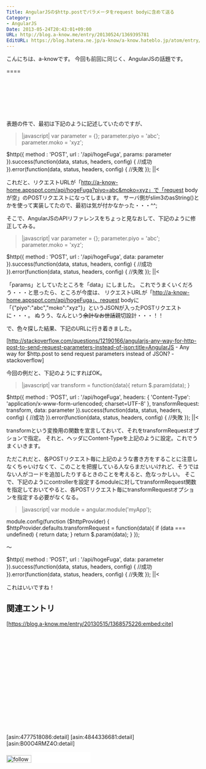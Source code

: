 ```yaml
---
Title: AngularJSの$http.postでパラメータをrequest bodyに含めて送る
Category:
- AngularJS
Date: 2013-05-24T20:43:01+09:00
URL: http://blog.a-know.me/entry/20130524/1369395781
EditURL: https://blog.hatena.ne.jp/a-know/a-know.hateblo.jp/atom/entry/12921228815727979260
---
```


こんにちは、a-knowです。
今回も前回に同じく、AngularJSの話題です。

====

<script async src="//pagead2.googlesyndication.com/pagead/js/adsbygoogle.js"></script>
<!-- article-top -->
<ins class="adsbygoogle"
     style="display:inline-block;width:728px;height:90px"
     data-ad-client="ca-pub-3463034538369189"
     data-ad-slot="8367620130"></ins>
<script>
(adsbygoogle = window.adsbygoogle || []).push({});
</script>


表題の件で、最初は下記のように記述していたのですが、


>|javascript|
var parameter = {};
parameter.piyo = 'abc';
parameter.moko = 'xyz';

$http({
	method : 'POST',
	url : '/api/hogeFuga',
	params: parameter
}).success(function(data, status, headers, config) {
	//成功
}).error(function(data, status, headers, config) {
	//失敗
});
||<


これだと、リクエストURLが「http://a-know-home.appspot.com/api/hogeFuga?piyo=abc&moko=xyz」で「request bodyが空」のPOSTリクエストになってしまいます。
サーバ側がslim3のasString()とかを使って実装してたので、最初は気が付かなかった・・・^^;


そこで、AngularJSのAPIリファレンスをちょっと見なおして、下記のように修正してみる。


>|javascript|
var parameter = {};
parameter.piyo = 'abc';
parameter.moko = 'xyz';

$http({
	method : 'POST',
	url : '/api/hogeFuga',
	data: parameter
}).success(function(data, status, headers, config) {
	//成功
}).error(function(data, status, headers, config) {
	//失敗
});
||<


「params」としていたところを「data」にしました。
これでうまくいくだろう・・・と思ったら、ところが今度は、
リクエストURLが「http://a-know-home.appspot.com/api/hogeFuga」、request bodyに「{"piyo":"abc","moko":"xyz"}」というJSONが入ったPOSTリクエストに・・・。
ぬうう、なんという<del datetime="2013-05-24T20:43:01+09:00">余計なお世話</del>親切設計・・・！！


で、色々探した結果、下記のURLに行き着きました。


[http://stackoverflow.com/questions/12190166/angularjs-any-way-for-http-post-to-send-request-parameters-instead-of-json:title=AngularJS - Any way for $http.post to send request parameters instead of JSON? - stackoverflow]


今回の例だと、下記のようにすればOK。


>|javascript|
var transform = function(data){
        return $.param(data);
}

$http({
	method : 'POST',
	url : '/api/hogeFuga',
	headers: { 'Content-Type': 'application/x-www-form-urlencoded; charset=UTF-8' },
	transformRequest: transform,
	data: parameter
}).success(function(data, status, headers, config) {
	//成功
}).error(function(data, status, headers, config) {
	//失敗
});
||<


transformという変換用の関数を宣言しておいて、それをtransformRequestオプションで指定。
それと、ヘッダにContent-Typeを上記のように設定。これでうまくいきます。


ただこれだと、各POSTリクエスト毎に上記のような書き方をすることに注意しなくちゃいけなくて、このことを把握している人ならまだいいけれど、そうではない人がコードを追加したりするときのことを考えると、危なっかしい。
そこで、下記のようにcontrollerを設定するmoduleに対してtransformRequest関数を指定しておいてやると、各POSTリクエスト毎にtransformRequestオプションを指定する必要がなくなる。


>|javascript|
var module = angular.module('myApp');

module.config(function ($httpProvider) {
    $httpProvider.defaults.transformRequest = function(data){
        if (data === undefined) {
            return data;
        }
        return $.param(data);
    }
});

〜

$http({
	method : 'POST',
	url : '/api/hogeFuga',
	data: parameter
}).success(function(data, status, headers, config) {
	//成功
}).error(function(data, status, headers, config) {
	//失敗
});
||<



これはいいですね！


## 関連エントリ

[https://blog.a-know.me/entry/20130515/1368575226:embed:cite]



<script async src="//pagead2.googlesyndication.com/pagead/js/adsbygoogle.js"></script>
<!-- article-bottom2 -->
<ins class="adsbygoogle"
     style="display:inline-block;width:300px;height:250px"
     data-ad-client="ca-pub-3463034538369189"
     data-ad-slot="5274552934"></ins>
<script>
(adsbygoogle = window.adsbygoogle || []).push({});
</script>


[asin:4777518086:detail]
[asin:4844336681:detail]
[asin:B00O4RMZ4O:detail]

<div>
<a href='http://cloud.feedly.com/#subscription%2Ffeed%2Fhttp%3A%2F%2Fblog.a-know.me%2Ffeed'  target='blank'><img id='feedlyFollow' src='//s3.feedly.com/img/follows/feedly-follow-rectangle-volume-small_2x.png' alt='follow us in feedly' width='65' height='20'></a>

<iframe src="//blog.hatena.ne.jp/a-know/a-know.hateblo.jp/subscribe/iframe" allowtransparency="true" frameborder="0" scrolling="no" width="150" height="28"></iframe>
</div>
